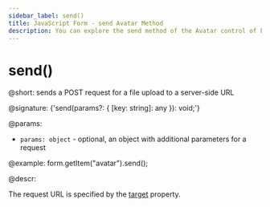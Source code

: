 ```yaml
---
sidebar_label: send()
title: JavaScript Form - send Avatar Method 
description: You can explore the send method of the Avatar control of Form in the documentation of the DHTMLX JavaScript UI library. Browse developer guides and API reference, try out code examples and live demos, and download a free 30-day evaluation version of DHTMLX Suite.
---
```


# send()

@short: sends a POST request for a file upload to a server-side URL

@signature: {'send(params?: { [key: string]: any }): void;'}

@params:
- `params: object` - optional, an object with additional parameters for a request

@example:
form.getItem("avatar").send();

@descr:

The request URL is specified by the [target](form/api/avatar/api_avatar_properties.md) property.